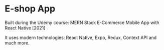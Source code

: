 # E-shop App

Built during the Udemy course:
MERN Stack E-Commerce Mobile App with React Native [2021]

It uses modern technologies: React Native, Expo, Redux, Context API and much more.
